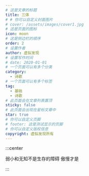 ```yaml
---
# 这是文章的标题
title: 三体
# # 你可以自定义封面图片
# cover: /assets/images/cover1.jpg
# 这是页面的图标
icon: moon
# 这是侧边栏的顺序
order: 2
# 设置作者
author: 虚拟发现
# 设置写作时间
# date: 2020-01-01
# 一个页面可以有多个分类
category:
  - 诗歌
# 一个页面可以有多个标签
tag:
  - 基础
  - 诗歌
# 此页面会在文章列表置顶
sticky: false
# 此页面会出现在星标文章中
star: true
# 你可以自定义页脚
# footer: 这是测试显示的页脚
# 你可以自定义版权信息
copyright: 虚拟发现所有
---
```



<!-- more -->

:::center

弱小和无知不是生存的障碍
傲慢才是

::: 